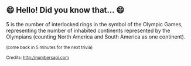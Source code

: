 ## :smile: Hello! Did you know that... :smile:
5 is the number of interlocked rings in the symbol of the Olympic Games, representing the number of inhabited continents represented by the Olympians (counting North America and South America as one continent).

<sup>(come back in 5 minutes for the next trivia)</sup>


<sup>Credits: http://numbersapi.com</sup>
